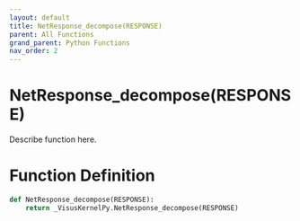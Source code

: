 ```yaml
---
layout: default
title: NetResponse_decompose(RESPONSE)
parent: All Functions
grand_parent: Python Functions
nav_order: 2
---
```


# NetResponse_decompose(RESPONSE)

Describe function here.

# Function Definition

```python
def NetResponse_decompose(RESPONSE):
    return _VisusKernelPy.NetResponse_decompose(RESPONSE)
```